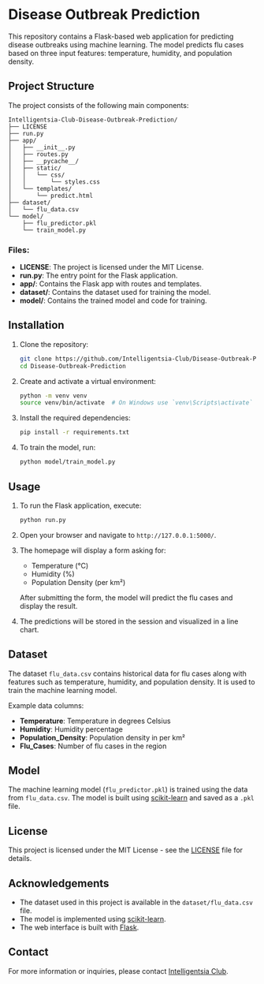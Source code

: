 # Disease Outbreak Prediction

This repository contains a Flask-based web application for predicting disease outbreaks using machine learning. The model predicts flu cases based on three input features: temperature, humidity, and population density.

## Project Structure

The project consists of the following main components:

```
Intelligentsia-Club-Disease-Outbreak-Prediction/
├── LICENSE
├── run.py
├── app/
│   ├── __init__.py
│   ├── routes.py
│   ├── __pycache__/
│   ├── static/
│   │   └── css/
│   │       └── styles.css
│   └── templates/
│       └── predict.html
├── dataset/
│   └── flu_data.csv
└── model/
    ├── flu_predictor.pkl
    └── train_model.py
```

### Files:
- **LICENSE**: The project is licensed under the MIT License.
- **run.py**: The entry point for the Flask application.
- **app/**: Contains the Flask app with routes and templates.
- **dataset/**: Contains the dataset used for training the model.
- **model/**: Contains the trained model and code for training.

## Installation

1. Clone the repository:
   ```bash
   git clone https://github.com/Intelligentsia-Club/Disease-Outbreak-Prediction.git
   cd Disease-Outbreak-Prediction
   ```

2. Create and activate a virtual environment:
   ```bash
   python -m venv venv
   source venv/bin/activate  # On Windows use `venv\Scripts\activate`
   ```

3. Install the required dependencies:
   ```bash
   pip install -r requirements.txt
   ```

4. To train the model, run:
   ```bash
   python model/train_model.py
   ```

## Usage

1. To run the Flask application, execute:
   ```bash
   python run.py
   ```

2. Open your browser and navigate to `http://127.0.0.1:5000/`.

3. The homepage will display a form asking for:
   - Temperature (°C)
   - Humidity (%)
   - Population Density (per km²)

   After submitting the form, the model will predict the flu cases and display the result.

4. The predictions will be stored in the session and visualized in a line chart.

## Dataset

The dataset `flu_data.csv` contains historical data for flu cases along with features such as temperature, humidity, and population density. It is used to train the machine learning model.

Example data columns:

- **Temperature**: Temperature in degrees Celsius
- **Humidity**: Humidity percentage
- **Population_Density**: Population density in per km²
- **Flu_Cases**: Number of flu cases in the region

## Model

The machine learning model (`flu_predictor.pkl`) is trained using the data from `flu_data.csv`. The model is built using [scikit-learn](https://scikit-learn.org/) and saved as a `.pkl` file.

## License

This project is licensed under the MIT License - see the [LICENSE](LICENSE) file for details.

## Acknowledgements

- The dataset used in this project is available in the `dataset/flu_data.csv` file.
- The model is implemented using [scikit-learn](https://scikit-learn.org/).
- The web interface is built with [Flask](https://flask.palletsprojects.com/).

## Contact

For more information or inquiries, please contact [Intelligentsia Club](mailto:intelligentsia@kluniversity.in).
